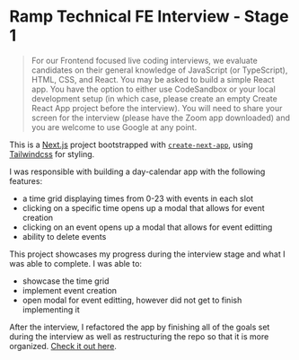 # Ramp Technical FE Interview - Stage 1

> For our Frontend focused live coding interviews, we evaluate candidates on their general knowledge of JavaScript (or TypeScript), HTML, CSS, and React. You may be asked to build a simple React app. You have the option to either use CodeSandbox or your local development setup (in which case, please create an empty Create React App project before the interview). You will need to share your screen for the interview (please have the Zoom app downloaded) and you are welcome to use Google at any point.

This is a [Next.js](https://nextjs.org/) project bootstrapped with [`create-next-app`](https://github.com/vercel/next.js/tree/canary/packages/create-next-app), using [Tailwindcss](https://tailwindcss.com/docs/guides/nextjs) for styling.

I was responsible with building a day-calendar app with the following features:

- a time grid displaying times from 0-23 with events in each slot
- clicking on a specific time opens up a modal that allows for event creation
- clicking on an event opens up a modal that allows for event editting
- ability to delete events

This project showcases my progress during the interview stage and what I was able to complete. I was able to:

- showcase the time grid
- implement event creation
- open modal for event editting, however did not get to finish implementing it

After the interview, I refactored the app by finishing all of the goals set during the interview as well as restructuring the repo so that it is more organized. [Check it out here](/tree/post-interview).
